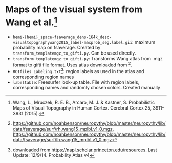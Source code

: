 # Maps of the visual system from Wang et al.[^1]

- `hemi-{hemi}_space-fsaverage_dens-164k_desc-visualtopographywang2015_label-maxprob_seg.label.gii`: maximum probability map on fsaverage. Created by `transform_templatemgz_to_gifti.py`. Can be used directly.
- `transform_templatemgz_to_gifti.py`: Transforms Wang atlas from .mgz format to gifti file format. Uses atlas downloaded from [^3].
- `ROIfiles_Labeling.txt`[^2]: region labels as used in the atlas and corresponding region names
- `labeltable`: Freesurfer look-up table. File with region labels, corresponding names and randomly chosen colors. Created manually





[^1]: Wang, L., Mruczek, R. E. B., Arcaro, M. J. & Kastner, S. Probabilistic Maps of Visual Topography in Human Cortex. Cerebral Cortex 25, 3911–3931 (2015).

[^2]: downloaded from https://napl.scholar.princeton.edu/resources. Last Update: 12/9/14. Probability Atlas v4

[^3]: https://github.com/noahbenson/neuropythy/blob/master/neuropythy/lib/data/fsaverage/surf/rh.wang15_mplbl.v1_0.mgz, https://github.com/noahbenson/neuropythy/blob/master/neuropythy/lib/data/fsaverage/surf/lh.wang15_mplbl.v1_0.mgz